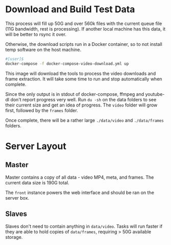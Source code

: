 # Download and Build Test Data

This process will fill up 50G and over 560k files with the current queue file (11G bandwidth, rest is processing).  If another local machine has this data, it will be better to rsync it over.

Otherwise, the download scripts run in a Docker container, so to not install temp software on the host machine.

```bash
#[user]$
docker-compose -f docker-compose-video-download.yml up
```

This image will download the tools to process the video downloads and frame extraction.  It will take some time to run and stop automatically when complete.

Since the only output is in stdout of docker-compose, ffmpeg and youtube-dl don't report progress very well.  Run `du -sh` on the data folders to see their current size and get an idea of progress.  The `video` folder will grow first, followed by the `frames` folder.

Once complete, there will be a rather large `./data/video` and `./data/frames` folders.

# Server Layout

## Master

Master contains a copy of all data - video MP4, meta, and frames.  The current data size is 190G total.

The `front` instance powers the web interface and should be ran on the server box.

## Slaves

Slaves don't need to contain anything in `data/video`.  Tasks will run faster if they are able to hold copies of `data/frames`, requiring > 50G available storage.
